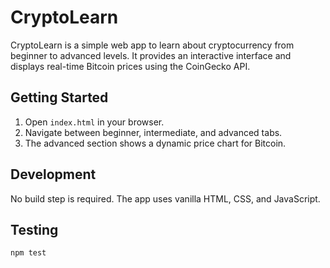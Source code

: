 # CryptoLearn

CryptoLearn is a simple web app to learn about cryptocurrency from beginner to advanced levels. It provides an interactive interface and displays real-time Bitcoin prices using the CoinGecko API.

## Getting Started

1. Open `index.html` in your browser.
2. Navigate between beginner, intermediate, and advanced tabs.
3. The advanced section shows a dynamic price chart for Bitcoin.

## Development

No build step is required. The app uses vanilla HTML, CSS, and JavaScript.

## Testing

```
npm test
```
